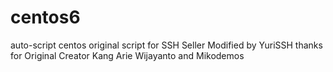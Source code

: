 centos6
=======

auto-script centos original script for SSH Seller Modified by YuriSSH thanks for Original Creator Kang Arie Wijayanto and Mikodemos
